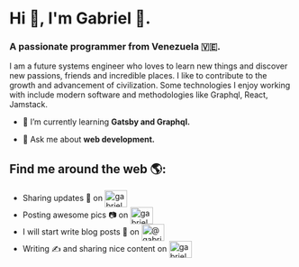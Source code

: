 <!-- 
<p align="left"> 
  <a href="https://twitter.com/gabrielbca15" target="blank">
    <img src="https://img.shields.io/twitter/follow/gabrielbca15?logo=twitter&style=for-the-badge" alt="gabrielbca15" />
  </a> 
</p> -->

<h1 align="left">Hi 👋, I'm Gabriel 🚀.</h1>
<h3 align="left">A passionate programmer from Venezuela 🇻🇪.</h3>

I am a future systems engineer who loves to learn new things and discover new passions, friends and incredible places. I like to contribute to the growth and advancement of civilization. Some technologies I enjoy working with include modern software and methodologies like Graphql, React, Jamstack. 



- 🌱 I’m currently learning **Gatsby and Graphql.**

- 💬 Ask me about **web development.**

<!-- ### Blogs posts -->
<!-- BLOG-POST-LIST:START -->
<!-- BLOG-POST-LIST:END -->

## Find me around the web 🌎: 

<p align="left">
  <ul>
    <li>
      Sharing updates 💼 on
      <a href="https://linkedin.com/in/gabrielbencomo" target="blank">
        <img align="center" src="https://cdn.jsdelivr.net/npm/simple-icons@3.0.1/icons/linkedin.svg" alt="gabrielbencomo" height="30" width="40" />
      </a>
    </li>
    <li>
      Posting awesome pics 📷 on 
      <a href="https://instagram.com/gabrielba15" target="blank">
        <img align="center" src="https://cdn.jsdelivr.net/npm/simple-icons@3.0.1/icons/instagram.svg" alt="gabrielba15" height="30" width="40" />
      </a>
    </li>
    <li>
      I will start write blog posts 📝 on 
      <a href="https://medium.com/@gabrielbencomo" target="blank">
        <img align="center" src="https://cdn.jsdelivr.net/npm/simple-icons@3.0.1/icons/medium.svg" alt="@gabrielbencomo" height="30" width="40" />
      </a>
    </li>
    <li>
      Writing ✍️ and sharing nice content on 
      <a href="https://twitter.com/gabrielbca15" target="blank">
        <img align="center" src="https://cdn.jsdelivr.net/npm/simple-icons@3.0.1/icons/twitter.svg" alt="gabrielbca15" height="30" width="40" />
      </a>
    </li>
  </ul>
</p>

<!--
### Hi there 👋

**gabrielba15/gabrielba15** is a ✨ _special_ ✨ repository because its `README.md` (this file) appears on your GitHub profile.

Here are some ideas to get you started:

- 🔭 I’m currently working on ...
- 🌱 I’m currently learning ...
- 👯 I’m looking to collaborate on ...
- 🤔 I’m looking for help with ...
- 💬 Ask me about ...
- 📫 How to reach me: ...
- 😄 Pronouns: ...
- ⚡ Fun fact: ...
-->
